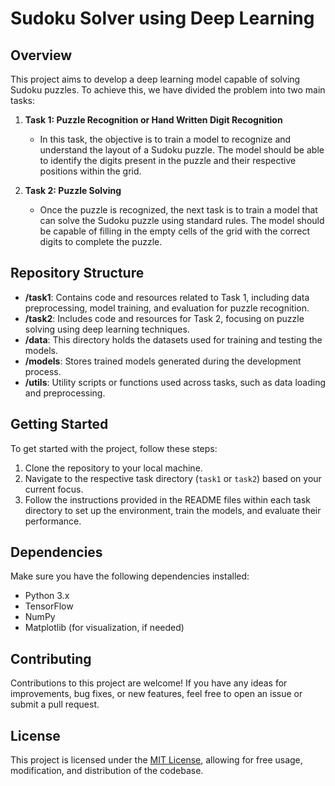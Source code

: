 # Sudoku Solver using Deep Learning

## Overview

This project aims to develop a deep learning model capable of solving Sudoku puzzles. To achieve this, we have divided the problem into two main tasks:

1. **Task 1: Puzzle Recognition or Hand Written Digit Recognition**
   - In this task, the objective is to train a model to recognize and understand the layout of a Sudoku puzzle. The model should be able to identify the digits present in the puzzle and their respective positions within the grid.

2. **Task 2: Puzzle Solving**
   - Once the puzzle is recognized, the next task is to train a model that can solve the Sudoku puzzle using standard rules. The model should be capable of filling in the empty cells of the grid with the correct digits to complete the puzzle.

## Repository Structure

- **/task1**: Contains code and resources related to Task 1, including data preprocessing, model training, and evaluation for puzzle recognition.
- **/task2**: Includes code and resources for Task 2, focusing on puzzle solving using deep learning techniques.
- **/data**: This directory holds the datasets used for training and testing the models.
- **/models**: Stores trained models generated during the development process.
- **/utils**: Utility scripts or functions used across tasks, such as data loading and preprocessing.

## Getting Started

To get started with the project, follow these steps:

1. Clone the repository to your local machine.
2. Navigate to the respective task directory (`task1` or `task2`) based on your current focus.
3. Follow the instructions provided in the README files within each task directory to set up the environment, train the models, and evaluate their performance.

## Dependencies

Make sure you have the following dependencies installed:

- Python 3.x
- TensorFlow
- NumPy
- Matplotlib (for visualization, if needed)

## Contributing

Contributions to this project are welcome! If you have any ideas for improvements, bug fixes, or new features, feel free to open an issue or submit a pull request.

## License

This project is licensed under the [MIT License](LICENSE), allowing for free usage, modification, and distribution of the codebase.
